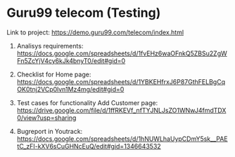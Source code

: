 # Guru99 telecom (Testing)

Link to project: https://demo.guru99.com/telecom/index.html

1. Analisys requirements: https://docs.google.com/spreadsheets/d/1fvEHz6waOFnkQ5ZBSu2ZgWFn5ZcYjV4cy6kJk4bnyT0/edit#gid=0

2.  Checklist for Home page: https://docs.google.com/spreadsheets/d/1YBKEHfrxJ6P87GthFELBgCqOK0tnj2VCp0lvn1Mz4mg/edit#gid=0

3. Test cases for functionality Add Customer page: https://drive.google.com/file/d/1ffRKEVf_nfTYJNLJsZO1WNwJ4fmdTDX0/view?usp=sharing

4. Bugreport in Youtrack: https://docs.google.com/spreadsheets/d/1hNUWLhaUypCDmY5sk__PAEtC_zFI-kXV6sCuGHNcEuQ/edit#gid=1346643532

